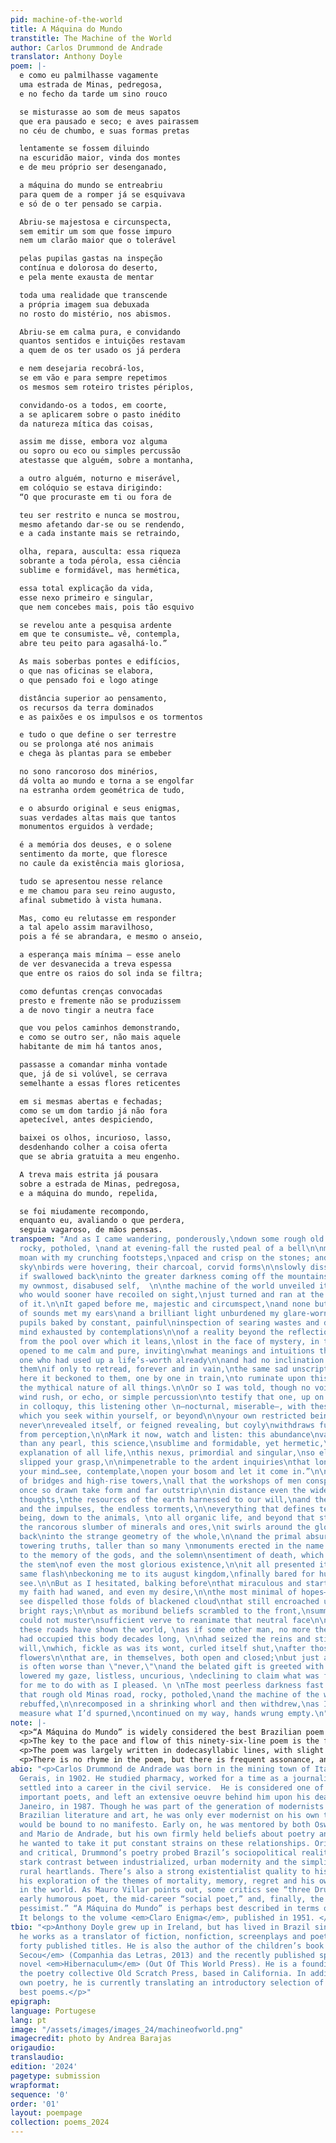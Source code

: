 ```yaml
---
pid: machine-of-the-world
title: A Máquina do Mundo
transtitle: The Machine of the World
author: Carlos Drummond de Andrade
translator: Anthony Doyle
poem: |-
  e como eu palmilhasse vagamente
  uma estrada de Minas, pedregosa,
  e no fecho da tarde um sino rouco

  se misturasse ao som de meus sapatos
  que era pausado e seco; e aves pairassem
  no céu de chumbo, e suas formas pretas

  lentamente se fossem diluindo
  na escuridão maior, vinda dos montes
  e de meu próprio ser desenganado,

  a máquina do mundo se entreabriu
  para quem de a romper já se esquivava
  e só de o ter pensado se carpia.

  Abriu-se majestosa e circunspecta,
  sem emitir um som que fosse impuro
  nem um clarão maior que o tolerável

  pelas pupilas gastas na inspeção
  contínua e dolorosa do deserto,
  e pela mente exausta de mentar

  toda uma realidade que transcende
  a própria imagem sua debuxada
  no rosto do mistério, nos abismos.

  Abriu-se em calma pura, e convidando
  quantos sentidos e intuições restavam
  a quem de os ter usado os já perdera

  e nem desejaria recobrá-los,
  se em vão e para sempre repetimos
  os mesmos sem roteiro tristes périplos,

  convidando-os a todos, em coorte,
  a se aplicarem sobre o pasto inédito
  da natureza mítica das coisas,

  assim me disse, embora voz alguma
  ou sopro ou eco ou simples percussão
  atestasse que alguém, sobre a montanha,

  a outro alguém, noturno e miserável,
  em colóquio se estava dirigindo:
  “O que procuraste em ti ou fora de

  teu ser restrito e nunca se mostrou,
  mesmo afetando dar-se ou se rendendo,
  e a cada instante mais se retraindo,

  olha, repara, ausculta: essa riqueza
  sobrante a toda pérola, essa ciência
  sublime e formidável, mas hermética,

  essa total explicação da vida,
  esse nexo primeiro e singular,
  que nem concebes mais, pois tão esquivo

  se revelou ante a pesquisa ardente
  em que te consumiste… vê, contempla,
  abre teu peito para agasalhá-lo.”

  As mais soberbas pontes e edifícios,
  o que nas oficinas se elabora,
  o que pensado foi e logo atinge

  distância superior ao pensamento,
  os recursos da terra dominados
  e as paixões e os impulsos e os tormentos

  e tudo o que define o ser terrestre
  ou se prolonga até nos animais
  e chega às plantas para se embeber

  no sono rancoroso dos minérios,
  dá volta ao mundo e torna a se engolfar
  na estranha ordem geométrica de tudo,

  e o absurdo original e seus enigmas,
  suas verdades altas mais que tantos
  monumentos erguidos à verdade;

  é a memória dos deuses, e o solene
  sentimento da morte, que floresce
  no caule da existência mais gloriosa,

  tudo se apresentou nesse relance
  e me chamou para seu reino augusto,
  afinal submetido à vista humana.

  Mas, como eu relutasse em responder
  a tal apelo assim maravilhoso,
  pois a fé se abrandara, e mesmo o anseio,

  a esperança mais mínima — esse anelo
  de ver desvanecida a treva espessa
  que entre os raios do sol inda se filtra;

  como defuntas crenças convocadas
  presto e fremente não se produzissem
  a de novo tingir a neutra face

  que vou pelos caminhos demonstrando,
  e como se outro ser, não mais aquele
  habitante de mim há tantos anos,

  passasse a comandar minha vontade
  que, já de si volúvel, se cerrava
  semelhante a essas flores reticentes

  em si mesmas abertas e fechadas;
  como se um dom tardio já não fora
  apetecível, antes despiciendo,

  baixei os olhos, incurioso, lasso,
  desdenhando colher a coisa oferta
  que se abria gratuita a meu engenho.

  A treva mais estrita já pousara
  sobre a estrada de Minas, pedregosa,
  e a máquina do mundo, repelida,

  se foi miudamente recompondo,
  enquanto eu, avaliando o que perdera,
  seguia vagaroso, de mãos pensas.
transpoem: "And as I came wandering, ponderously,\ndown some rough old Minas road,
  rocky, potholed, \nand at evening-fall the rusted peal of a bell\n\nmixed its bronze
  moan with my crunching footsteps,\npaced and crisp on the stones; and in the leaden
  sky\nbirds were hovering, their charcoal, corvid forms\n\nslowly dissolving, as
  if swallowed back\ninto the greater darkness coming off the mountains\nand from
  my ownmost, disabused self,  \n\nthe machine of the world unveiled itself \nto me,
  who would sooner have recoiled on sight,\njust turned and ran at the very prospect
  of it.\n\nIt gaped before me, majestic and circumspect,\nand none but the purest
  of sounds met my ears\nand a brilliant light unburdened my glare-worn eyes, \n\nsoothing
  pupils baked by constant, painful\ninspection of searing wastes and deserts,\nand
  mind exhausted by contemplations\n\nof a reality beyond the reflections\nwatching
  from the pool over which it leans,\nlost in the face of mystery, in the abyss.\n\nIt
  opened to me calm and pure, inviting\nwhat meanings and intuitions there remained\nto
  one who had used up a life’s-worth already\n\nand had no inclination to recover
  them\nif only to retread, forever and in vain,\nthe same sad unscripted peregrinations,\n\nbut
  here it beckoned to them, one by one in train,\nto ruminate upon this virgin pasture\nof
  the mythical nature of all things.\n\nOr so I was told, though no voice was heard,\nor
  wind rush, or echo, or simple percussion\nto testify that one, up on the mountainside,\n\naddressed,
  in colloquy, this listening other \n—nocturnal, miserable—, with these uttered words:\n“That
  which you seek within yourself, or beyond\n\nyour own restricted being, and has
  never\nrevealed itself, or feigned revealing, but coyly\nwithdraws further and further
  from perception,\n\nMark it now, watch and listen: this abundance\nvastly richer
  than any pearl, this science,\nsublime and formidable, yet hermetic,\n\nthis total
  explanation of all life,\nthis nexus, primordial and singular,\nso elusive it forever
  slipped your grasp,\n\nimpenetrable to the ardent inquiries\nthat long consumed
  your mind…see, contemplate,\nopen your bosom and let it come in.”\n\nThe most superb
  of bridges and high-rise towers,\nall that the workshops of men conspire to design,\nand
  once so drawn take form and far outstrip\n\nin distance even the widest striding
  thoughts,\nthe resources of the earth harnessed to our will,\nand the passions,
  and the impulses, the endless torments,\n\neverything that defines terrestrial being,\ncreaturely
  being, down to the animals, \nto all organic life, and beyond that still,\n\nto
  the rancorous slumber of minerals and ores,\nit swirls around the globe and is swallowed
  back\ninto the strange geometry of the whole,\n\nand the primal absurdity, its mysteries,\nand
  towering truths, taller than so many \nmonuments erected in the name of truth;\n\nand
  to the memory of the gods, and the solemn\nsentiment of death, which flowers on
  the stem\nof even the most glorious existence,\n\nit all presented itself in that
  same flash\nbeckoning me to its august kingdom,\nfinally bared for human eyes to
  see.\n\nBut as I hesitated, balking before\nthat miraculous and startling appeal,\nfor
  my faith had waned, and even my desire,\n\nthe most minimal of hopes—the yearning\nto
  see dispelled those folds of blackened cloud\nthat still encroached upon the sun's
  bright rays;\n\nbut as moribund beliefs scrambled to the front,\nsummoned from retirement,
  could not muster\nsufficient verve to reanimate that neutral face\n\nwhich I along
  these roads have shown the world, \nas if some other man, no more the tenant\nwho
  had occupied this body decades long, \n\nhad seized the reins and stirrups of my
  will,\nwhich, fickle as was its wont, curled itself shut,\nafter those shy, ungenerous
  flowers\n\nthat are, in themselves, both open and closed;\nbut just as \"late\"
  is often worse than \"never,\"\nand the belated gift is greeted with disdain,\n\nI
  lowered my gaze, listless, uncurious, \ndeclining to claim what was freely given,\nthere
  for me to do with as I pleased. \n \nThe most peerless darkness fast descended\nupon
  that rough old Minas road, rocky, potholed,\nand the machine of the world, its invite
  rebuffed,\n\nrecomposed in a shrinking whorl and then withdrew,\nas I, trying to
  measure what I’d spurned,\ncontinued on my way, hands wrung empty.\n"
note: |-
  <p>“A Máquina do Mundo” is widely considered the best Brazilian poem ever written, but I have yet to find an English translation that captures both its style and content with equal fidelity. Some take far too many liberties (one even imposes a non-existent rhyme scheme), while others are excessively literal in their approach. None, to my ear at least, really sounds like Drummond. So I wanted to produce a translation that was true to his original in content and style.</p>
  <p>The key to the pace and flow of this ninety-six-line poem is the fact that it is only six sentences long in Portuguese. While it wasn’t possible to match that exactly, I was able to keep it to only seven sentences.</p>
  <p>The poem was largely written in dodecasyllabic lines, with slight variations (many lines drop to eleven syllables or overshoot to thirteen). The basic pattern was three to four long stresses per line. To capture that stress pattern in English, I oscillated between decasyllable and dodecasyllable lines, to compensate for the reductions of unstressed syllables in Portuguese.  As English words tend to be shorter than Portuguese, I sometimes found that lines needed some padding so as not to break the pattern. However, this was always done without departing from Drummond’s basic intentions. For example, the line “passasse a comandar a minha vontade…” (thirteen syllables) would usually translate as “had begun to command my will…” (eight syllables), so I fleshed this out with a horse-riding image that spoke to the verb “command”—‘had seized the reins and stirrups of my will” (10 syllables). This allowed me to keep pattern with the preceding and following lines without altering the sense in any way.</p>
  <p>There is no rhyme in the poem, but there is frequent assonance, and I tried to mirror that where possible. Portuguese words are heavy in gender-specific “a” and “o” noun, adjective and participle endings, and a lot of the assonance is based on these (“uma estrada de Minas, pedregosa”). As English word endings are far more varied than in Portuguese, I often had to opt for alliteration and other forms of consonance (“rough old Minas road, rocky, potholed”) instead.</p>
abio: "<p>Carlos Drummond de Andrade was born in the mining town of Itabira, Minas
  Gerais, in 1902. He studied pharmacy, worked for a time as a journalist, and finally
  settled into a career in the civil service.  He is considered one of Brazil’s most
  important poets, and left an extensive oeuvre behind him upon his death in Rio de
  Janeiro, in 1987. Though he was part of the generation of modernists that transformed
  Brazilian literature and art, he was only ever modernist on his own terms, and he
  would be bound to no manifesto. Early on, he was mentored by both Oswald de Andrade
  and Mario de Andrade, but his own firmly held beliefs about poetry and the directions
  he wanted to take it put constant strains on these relationships. Original, mischievous,
  and critical, Drummond’s poetry probed Brazil’s sociopolitical reality and the often
  stark contrast between industrialized, urban modernity and the simplicity of the
  rural heartlands. There’s also a strong existentialist quality to his work, with
  his exploration of the themes of mortality, memory, regret and his own awkwardness
  in the world. As Mauro Villar points out, some critics see “three Drummonds”: the
  early humorous poet, the mid-career “social poet,” and, finally, the “semiclassical
  pessimist.” “A Máquina do Mundo” is perhaps best described in terms of the latter.
  It belongs to the volume <em>Claro Enigma</em>, published in 1951. </p>"
tbio: "<p>Anthony Doyle grew up in Ireland, but has lived in Brazil since 2000, where
  he works as a translator of fiction, nonfiction, screenplays and poetry, with over
  forty published titles. He is also the author of the children’s book <em>O Lago
  Secou</em> (Companhia das Letras, 2013) and the recently published speculative-fiction
  novel <em>Hibernaculum</em> (Out Of This World Press). He is a founding member of
  the poetry collective Old Scratch Press, based in California. In addition to his
  own poetry, he is currently translating an introductory selection of Drummond’s
  best poems.</p>"
epigraph:
language: Portugese
lang: pt
image: "/assets/images/images_24/machineofworld.png"
imagecredit: photo by Andrea Barajas
origaudio:
translaudio:
edition: '2024'
pagetype: submission
wrapformat:
sequence: '0'
order: '01'
layout: poempage
collection: poems_2024
---
```

